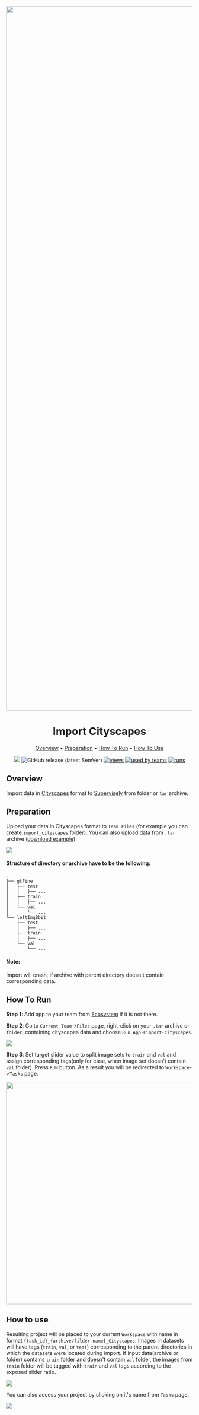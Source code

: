 <div align="center" markdown>
<img src="https://i.imgur.com/sfh2ILA.png" width="1900px"/>

# Import Cityscapes

<p align="center">
  <a href="#Overview">Overview</a> •
  <a href="#Preparation">Preparation</a> •
  <a href="#How-To-Run">How To Run</a> •
  <a href="#How-To-Use">How To Use</a>
</p>


[![](https://img.shields.io/badge/slack-chat-green.svg?logo=slack)](https://supervise.ly/slack)
![GitHub release (latest SemVer)](https://img.shields.io/github/v/release/supervisely-ecosystem/import-cityscapes)
[![views](https://app.supervise.ly/public/api/v3/ecosystem.counters?repo=supervisely-ecosystem/import-cityscapes&counter=views&label=views)](https://supervise.ly)
[![used by teams](https://app.supervise.ly/public/api/v3/ecosystem.counters?repo=supervisely-ecosystem/import-cityscapes&counter=downloads&label=used%20by%20teams)](https://supervise.ly)
[![runs](https://app.supervise.ly/public/api/v3/ecosystem.counters?repo=supervisely-ecosystem/import-cityscapes&counter=runs&label=runs&123)](https://supervise.ly)

</div>

## Overview

Import data in [Cityscapes](https://github.com/mcordts/cityscapesScripts) format to [Supervisely](https://supervise.ly/) from folder or `tar` archive.

## Preparation

Upload your data in Cityscapes format to `Team Files` (for example you can create `import_cityscapes` folder). You can also upload data from `.tar` archive ([download example](https://www.cityscapes-dataset.com/downloads/)).

<img src="https://i.imgur.com/GZtPx4b.png"/>

#### Structure of directory or  archive have to be the following:   
```
.
├── gtFine
│   ├── test
│   │   ├── ...
│   ├── train
│   │   ├── ...
│   └── val
│       └── ...
└── leftImg8bit
    ├── test
    │   ├── ...
    ├── train
    │   ├── ...
    └── val
        └── ...
```

#### Note:

Import will crash, if archive with parent directory doesn't contain corresponding data.

## How To Run 

**Step 1**: Add app to your team from [Ecosystem](https://ecosystem.supervise.ly/apps/import-cityscapes) if it is not there.

**Step 2**: Go to `Current Team`->`Files` page, right-click on your `.tar` archive or `folder`, containing cityscapes data and choose `Run App`->`import-cityscapes`. 

<img src="https://i.imgur.com/3ItAVU7.png"/>

**Step 3**: Set target slider value to split image sets to `train` and `val` and assign corresponding tags(only for case, when image set doesn't contain `val` folder). Press `RUN` button. As a result you will be redirected to `Workspace`->`Tasks` page.

<img src="https://i.imgur.com/jErwlV0.png" width="600px"/>



## How to use

Resulting project will be placed to your current `Workspace` with name in format `{task_id}_{archive/filder name}_Cityscapes`. Images in datasets will have tags (`train`, `val`, or `test`) corresponding to the parent directories in which the datasets were located during import. If input data(archive or folder) contains `train` folder and doesn't contain `val` folder, the images from `train` folder will be tagged with `train` and `val` tags according to the exposed slider ratio.

<img src="https://i.imgur.com/TMjl7Pt.png"/>

You can also access your project by clicking on it's name from `Tasks` page.

<img src="https://i.imgur.com/i0pfXRV.png">
